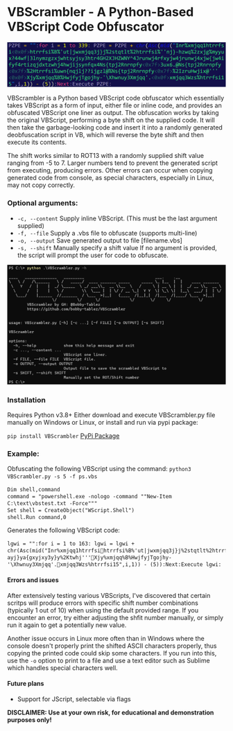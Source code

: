 # VBScrambler - A Python-Based VBScript Code Obfuscator
![header image_vbscrambler](https://raw.githubusercontent.com/bobby-tablez/VBScrambler/main/assets/vbscrambler_header.png) 

VBScrambler is a Python based VBScript code obfuscator which essentially takes VBScript as a form of input, either file or inline code, and provides an obfuscated VBScript one liner as output. The obfuscation works by taking the original VBScript, performing a byte shift on the supplied code. It will then take the garbage-looking code and insert it into a randomly generated deobfuscation script in VB, which will reverse the byte shift and then execute its contents. 

The shift works similar to ROT13 with a randomly supplied shift value ranging from -5 to 7. Larger numbers tend to prevent the generated script from executing, producing errors. Other errors can occur when copying generated code from console, as special characters, especially in Linux, may not copy correctly. 

### Optional arguments:
- `-c, --content` Supply inline VBScript. (This must be the last argument supplied)
- `-f, --file` Supply a .vbs file to obfuscate (supports multi-line)
- `-o, --output` Save generated output to file [filename.vbs]
- `-s, --shift` Manually specify a shift value
If no argument is provided, the script will prompt the user for code to obfuscate.

![help image_vbscrambler](https://raw.githubusercontent.com/bobby-tablez/VBScrambler/main/assets/vbscrambler_help.png)

### Installation
Requires Python v3.8+
Either download and execute VBScrambler.py file manually on Windows or Linux, or install and run via pypi package:

`pip install VBScrambler` [PyPi Package](https://pypi.org/project/VBScrambler/)

### Example:
Obfuscating the following VBScript using the command: `python3 VBScrambler.py -s 5 -f ps.vbs`
```VBScript
Dim shell,command
command = "powershell.exe -nologo -command ""New-Item C:\text\vbstest.txt -Force"""
Set shell = CreateObject("WScript.Shell")
shell.Run command,0
```
Generates the following VBScript code:
```VBScript
lgwi = "":for i = 1 to 163: lgwi = lgwi + chr(Asc(mid("Inr%xmjqq1htrrfsihtrrfsi%B%'ut|jwxmjqq3j}j%2stqtlt%2htrrfsi%''Sj|2Nyjr%H?ayj}ya{gxyjxy3y}y%2Ktwhj'''Xjy%xmjqq%B%HwjfyjTgojhy-'\Xhwnuy3Xmjqq'.xmjqq3Wzs%htrrfsi15",i,1)) - (5)):Next:Execute lgwi:
```

#### Errors and issues
After extensively testing various VBScripts, I've discovered that certain scritps will produce errors with specific shift number combinations (typically 1 out of 10) when using the default provided range. If you encounter an error, try either adjusting the shfit number manually, or simply run it again to get a potentially new value. 

Another issue occurs in Linux more often than in Windows where the console doesn't properly print the shifted ASCII characters properly, thus copying the printed code could skip some characters. If you run into this, use the `-o` option to print to a file and use a text editor such as Sublime which handles special characters well. 

#### Future plans
- Support for JScript, selectable via flags

**DISCLAIMER: Use at your own risk, for educational and demonstration purposes only!**
